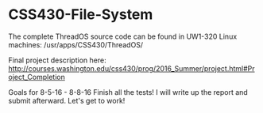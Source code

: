 # CSS430-File-System
The complete ThreadOS source code can be found in
UW1-320 Linux machines: /usr/apps/CSS430/ThreadOS/

Final project description here:
http://courses.washington.edu/css430/prog/2016_Summer/project.html#Project_Completion

Goals for 8-5-16 - 8-8-16
Finish all the tests! I will write up the report and submit afterward. Let's get to work!
